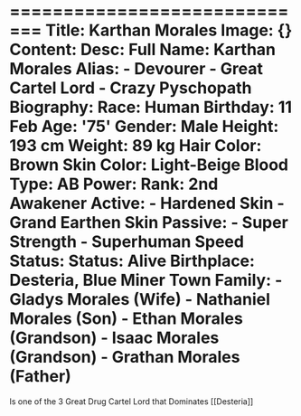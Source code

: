 =============================
Title: Karthan Morales
Image: {}
Content:
  Desc:
    Full Name: Karthan Morales
    Alias:
    - Devourer
    - Great Cartel Lord
    - Crazy Pyschopath
  Biography:
    Race: Human
    Birthday: 11 Feb
    Age: '75'
    Gender: Male
    Height: 193 cm
    Weight: 89 kg
    Hair Color: Brown
    Skin Color: Light-Beige
    Blood Type: AB
  Power:
    Rank: 2nd Awakener
    Active:
    - Hardened Skin
    - Grand Earthen Skin
    Passive:
    - Super Strength
    - Superhuman Speed
  Status:
    Status: Alive
    Birthplace: Desteria, Blue Miner Town
    Family:
    - Gladys Morales (Wife)
    - Nathaniel Morales (Son)
    - Ethan Morales (Grandson)
    - Isaac Morales (Grandson)
    - Grathan Morales (Father)
=============================



Is one of the 3 Great Drug Cartel Lord that Dominates [[Desteria]]
